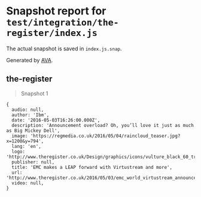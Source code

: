 # Snapshot report for `test/integration/the-register/index.js`

The actual snapshot is saved in `index.js.snap`.

Generated by [AVA](https://avajs.dev).

## the-register

> Snapshot 1

    {
      audio: null,
      author: 'Ibm',
      date: '2016-05-03T16:26:00.000Z',
      description: 'Announcement overload? Oh, you’ll love it just as much as Big Mickey Dell',
      image: 'https://regmedia.co.uk/2016/05/04/raincloud_teaser.jpg?x=1200&y=794',
      lang: 'en',
      logo: 'http://www.theregister.co.uk/Design/graphics/icons/vulture_black_60_trans.png',
      publisher: null,
      title: 'EMC makes a LEAP forward with Virtustream and more',
      url: 'http://www.theregister.co.uk/2016/05/03/emc_world_virtustream_announcement/',
      video: null,
    }
